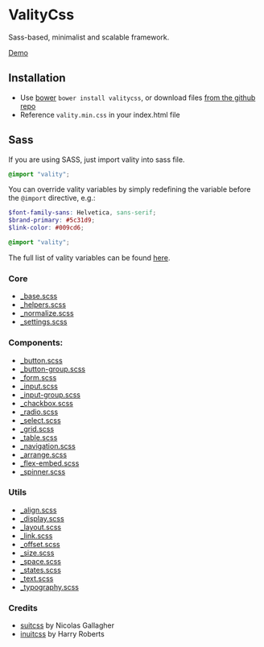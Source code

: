 # ValityCss
Sass-based, minimalist and scalable framework.

[Demo](http://lukaszwatroba.github.io/valitycss)


## Installation
  - Use [bower](http://bower.io/) `bower install valitycss`, or download files [from the github repo](./dist)
  - Reference `vality.min.css` in your index.html file


## Sass
If you are using SASS, just import vality into sass file.

```scss
@import "vality";
```

You can override vality variables by simply redefining the variable before the `@import` directive, e.g.:

```scss
$font-family-sans: Helvetica, sans-serif;
$brand-primary: #5c31d9;
$link-color: #009cd6;

@import "vality";
```

The full list of vality variables can be found [here](https://github.com/LukaszWatroba/valitycss/blob/master/src/core/_settings.scss).


### Core
- [_base.scss](./src/core/_base.scss)
- [_helpers.scss](./src/core/_helpers.scss)
- [_normalize.scss](./src/core/_normalize.scss)
- [_settings.scss](./src/core/_settings.scss)


### Components:
- [_button.scss](./src/components/_button.scss)
- [_button-group.scss](./src/components/_button-group.scss)
- [_form.scss](./src/components/_form.scss)
- [_input.scss](./src/components/_input.scss)
- [_input-group.scss](./src/components/_input-group.scss)
- [_chackbox.scss](./src/components/_chackbox.scss)
- [_radio.scss](./src/components/_radio.scss)
- [_select.scss](./src/components/_select.scss)
- [_grid.scss](./src/components/_grid.scss)
- [_table.scss](./src/components/_table.scss)
- [_navigation.scss](./src/components/_navigation.scss)
- [_arrange.scss](./src/components/_arrange.scss)
- [_flex-embed.scss](./src/components/_flex-embed.scss)
- [_spinner.scss](./src/components/_spinner.scss)


### Utils
- [_align.scss](./src/utils/_align.scss)
- [_display.scss](./src/utils/_display.scss)
- [_layout.scss](./src/utils/_layout.scss)
- [_link.scss](./src/utils/_link.scss)
- [_offset.scss](./src/utils/_offset.scss)
- [_size.scss](./src/utils/_size.scss)
- [_space.scss](./src/utils/_space.scss)
- [_states.scss](./src/utils/_states.scss)
- [_text.scss](./src/utils/_text.scss)
- [_typography.scss](./src/utils/_typography.scss)


### Credits
  - [suitcss](https://github.com/necolas) by Nicolas Gallagher
  - [inuitcss](https://github.com/inuitcss) by Harry Roberts

